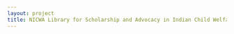 ```yaml
--- 
layout: project 
title: NICWA Library for Scholarship and Advocacy in Indian Child Welfare
---
```



